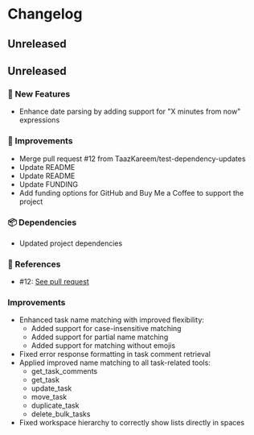 # Changelog

## Unreleased


## Unreleased

### 🚀 New Features

- Enhance date parsing by adding support for "X minutes from now" expressions

### 🔄 Improvements

- Merge pull request #12 from TaazKareem/test-dependency-updates
- Update README
- Update README
- Update FUNDING
- Add funding options for GitHub and Buy Me a Coffee to support the project

### 📦 Dependencies

- Updated project dependencies

### 🔗 References

- #12: [See pull request](https://github.com/taazkareem/clickup-mcp-server/pull/12)



### Improvements
- Enhanced task name matching with improved flexibility:
  - Added support for case-insensitive matching
  - Added support for partial name matching
  - Added support for matching without emojis
- Fixed error response formatting in task comment retrieval
- Applied improved name matching to all task-related tools:
  - get_task_comments
  - get_task
  - update_task
  - move_task
  - duplicate_task
  - delete_bulk_tasks
- Fixed workspace hierarchy to correctly show lists directly in spaces 

